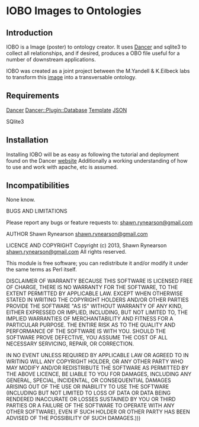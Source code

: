 <h1>IOBO Images to Ontologies</h1>

<h2>Introduction</h2>

IOBO is a Image (poster) to ontology creator.  It uses <a href="http://www.perldancer.org" target="_blank">Dancer</a>
and sqlite3 to collect all relationships, and if desired, produces a OBO file useful for a number of downstream
applications.

IOBO was created as a joint project between the M.Yandell & K.Eilbeck labs to transform this <a href="http://www.garlandscience.com/res/9780815342199/supplementary/Pathways_in_Human_Cancer.pdf" target="_blank">image</a>
into a transversable ontology.


<h2>Requirements</h2>

<a href="http://www.perldancer.org" target="_blank">Dancer</a>
<a href="https://metacpan.org/pod/Dancer::Plugin::Database" target="_blank">Dancer::Plugin::Database</a>
<a href="https://metacpan.org/pod/Template" target="_blank">Template</a>
<a href="https://metacpan.org/pod/JSON" target="_blank">JSON</a>

SQlite3


<h2>Installation</h2>

Installing IOBO will be as easy as following the tutorial and deployment found on the Dancer <a href="http://www.perldancer.org/documentation" target="_blank">website</a>
Additionally a working understanding of how to use and work with apache, etc is assumed.


<h2>Incompatibilities</h2>

None know.

BUGS AND LIMITATIONS

Please report any bugs or feature requests to: shawn.rynearson@gmail.com

AUTHOR Shawn Rynearson <shawn.rynearson@gmail.com>

LICENCE AND COPYRIGHT Copyright (c) 2013, Shawn Rynearson <shawn.rynearson@gmail.com> All rights reserved.

This module is free software; you can redistribute it and/or modify it under the same terms as Perl itself.

DISCLAIMER OF WARRANTY BECAUSE THIS SOFTWARE IS LICENSED FREE OF CHARGE, THERE IS NO WARRANTY FOR THE SOFTWARE, TO THE EXTENT PERMITTED BY APPLICABLE LAW. EXCEPT WHEN OTHERWISE STATED IN WRITING THE COPYRIGHT HOLDERS AND/OR OTHER PARTIES PROVIDE THE SOFTWARE "AS IS" WITHOUT WARRANTY OF ANY KIND, EITHER EXPRESSED OR IMPLIED, INCLUDING, BUT NOT LIMITED TO, THE IMPLIED WARRANTIES OF MERCHANTABILITY AND FITNESS FOR A PARTICULAR PURPOSE. THE ENTIRE RISK AS TO THE QUALITY AND PERFORMANCE OF THE SOFTWARE IS WITH YOU. SHOULD THE SOFTWARE PROVE DEFECTIVE, YOU ASSUME THE COST OF ALL NECESSARY SERVICING, REPAIR, OR CORRECTION.

IN NO EVENT UNLESS REQUIRED BY APPLICABLE LAW OR AGREED TO IN WRITING WILL ANY COPYRIGHT HOLDER, OR ANY OTHER PARTY WHO MAY MODIFY AND/OR REDISTRIBUTE THE SOFTWARE AS PERMITTED BY THE ABOVE LICENCE, BE LIABLE TO YOU FOR DAMAGES, INCLUDING ANY GENERAL, SPECIAL, INCIDENTAL, OR CONSEQUENTIAL DAMAGES ARISING OUT OF THE USE OR INABILITY TO USE THE SOFTWARE (INCLUDING BUT NOT LIMITED TO LOSS OF DATA OR DATA BEING RENDERED INACCURATE OR LOSSES SUSTAINED BY YOU OR THIRD PARTIES OR A FAILURE OF THE SOFTWARE TO OPERATE WITH ANY OTHER SOFTWARE), EVEN IF SUCH HOLDER OR OTHER PARTY HAS BEEN ADVISED OF THE POSSIBILITY OF SUCH DAMAGES.)))
